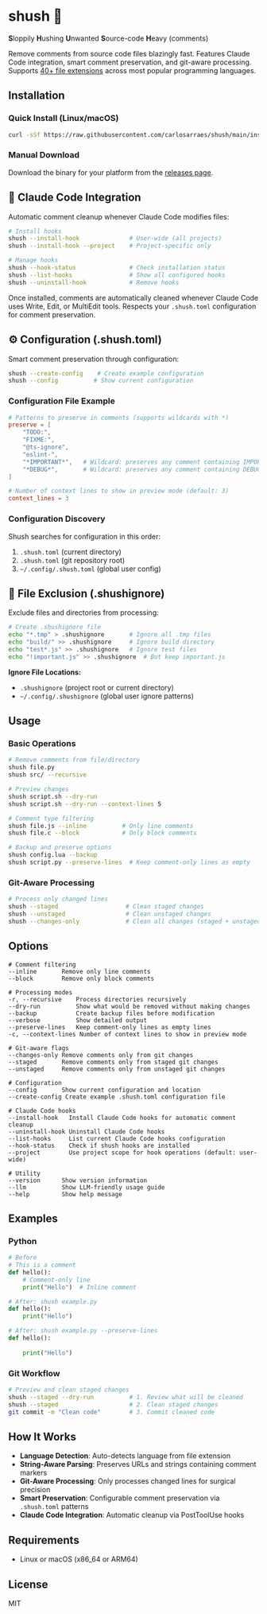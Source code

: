 # shush 🤫
**S**loppily **H**ushing **U**nwanted **S**ource-code **H**eavy (comments)

Remove comments from source code files blazingly fast. Features Claude Code integration, smart comment preservation, and git-aware processing. Supports [40+ file extensions](SUPPORTED_LANGUAGES.md) across most popular programming languages.

## Installation

### Quick Install (Linux/macOS)
```bash
curl -sSf https://raw.githubusercontent.com/carlosarraes/shush/main/install.sh | sh
```

### Manual Download
Download the binary for your platform from the [releases page](https://github.com/carlosarraes/shush/releases).

## 🤖 Claude Code Integration

Automatic comment cleanup whenever Claude Code modifies files:

```bash
# Install hooks
shush --install-hook              # User-wide (all projects)
shush --install-hook --project    # Project-specific only

# Manage hooks
shush --hook-status               # Check installation status
shush --list-hooks                # Show all configured hooks
shush --uninstall-hook            # Remove hooks
```

Once installed, comments are automatically cleaned whenever Claude Code uses Write, Edit, or MultiEdit tools. Respects your `.shush.toml` configuration for comment preservation.

## ⚙️ Configuration (.shush.toml)

Smart comment preservation through configuration:

```bash
shush --create-config    # Create example configuration
shush --config          # Show current configuration
```

### Configuration File Example
```toml
# Patterns to preserve in comments (supports wildcards with *)
preserve = [
    "TODO:",
    "FIXME:",
    "@ts-ignore",
    "eslint-",
    "*IMPORTANT*",   # Wildcard: preserves any comment containing IMPORTANT
    "*DEBUG*",       # Wildcard: preserves any comment containing DEBUG
]

# Number of context lines to show in preview mode (default: 3)
context_lines = 3
```

### Configuration Discovery
Shush searches for configuration in this order:
1. `.shush.toml` (current directory)
2. `.shush.toml` (git repository root)  
3. `~/.config/.shush.toml` (global user config)

## 🚫 File Exclusion (.shushignore)

Exclude files and directories from processing:

```bash
# Create .shushignore file
echo "*.tmp" > .shushignore       # Ignore all .tmp files
echo "build/" >> .shushignore     # Ignore build directory
echo "test*.js" >> .shushignore   # Ignore test files
echo "!important.js" >> .shushignore  # But keep important.js
```

**Ignore File Locations:**
- `.shushignore` (project root or current directory)
- `~/.config/.shushignore` (global user ignore patterns)

## Usage

### Basic Operations
```bash
# Remove comments from file/directory
shush file.py
shush src/ --recursive

# Preview changes
shush script.sh --dry-run
shush script.sh --dry-run --context-lines 5

# Comment type filtering
shush file.js --inline          # Only line comments
shush file.c --block            # Only block comments

# Backup and preserve options
shush config.lua --backup
shush script.py --preserve-lines  # Keep comment-only lines as empty
```

### Git-Aware Processing
```bash
# Process only changed lines
shush --staged                   # Clean staged changes
shush --unstaged                 # Clean unstaged changes  
shush --changes-only             # Clean all changes (staged + unstaged + untracked)
```

## Options

```
# Comment filtering
--inline       Remove only line comments
--block        Remove only block comments

# Processing modes
-r, --recursive    Process directories recursively
--dry-run          Show what would be removed without making changes
--backup           Create backup files before modification
--verbose          Show detailed output
--preserve-lines   Keep comment-only lines as empty lines
-c, --context-lines Number of context lines to show in preview mode

# Git-aware flags
--changes-only Remove comments only from git changes
--staged       Remove comments only from staged git changes
--unstaged     Remove comments only from unstaged git changes

# Configuration
--config       Show current configuration and location
--create-config Create example .shush.toml configuration file

# Claude Code hooks
--install-hook   Install Claude Code hooks for automatic comment cleanup
--uninstall-hook Uninstall Claude Code hooks  
--list-hooks     List current Claude Code hooks configuration
--hook-status    Check if shush hooks are installed
--project        Use project scope for hook operations (default: user-wide)

# Utility
--version      Show version information
--llm          Show LLM-friendly usage guide
--help         Show help message
```

## Examples

### Python
```python
# Before
# This is a comment
def hello():
    # Comment-only line
    print("Hello")  # Inline comment

# After: shush example.py
def hello():
    print("Hello")

# After: shush example.py --preserve-lines
def hello():
    
    print("Hello")
```

### Git Workflow
```bash
# Preview and clean staged changes
shush --staged --dry-run          # 1. Review what will be cleaned  
shush --staged                    # 2. Clean staged changes
git commit -m "Clean code"        # 3. Commit cleaned code
```

## How It Works

- **Language Detection**: Auto-detects language from file extension
- **String-Aware Parsing**: Preserves URLs and strings containing comment markers
- **Git-Aware Processing**: Only processes changed lines for surgical precision
- **Smart Preservation**: Configurable comment preservation via `.shush.toml` patterns
- **Claude Code Integration**: Automatic cleanup via PostToolUse hooks

## Requirements

- Linux or macOS (x86_64 or ARM64)

## License

MIT